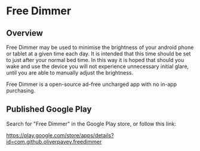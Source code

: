 # Free Dimmer

## Overview

Free Dimmer may be used to minimise the brightness of your android phone or tablet 
at a given time each day. It is intended that this time should be set to just after 
your normal bed time. In this way it is hoped that should you wake and use the device 
you will not experience unnecessary initial glare, until you are able to manually 
adjust the brightness.

Free Dimmer is a open-source ad-free uncharged app with no in-app purchasing.

## Published Google Play

Search for "Free Dimmer" in the Google Play store, or follow this link:

https://play.google.com/store/apps/details?id=com.github.oliverpavey.freedimmer
